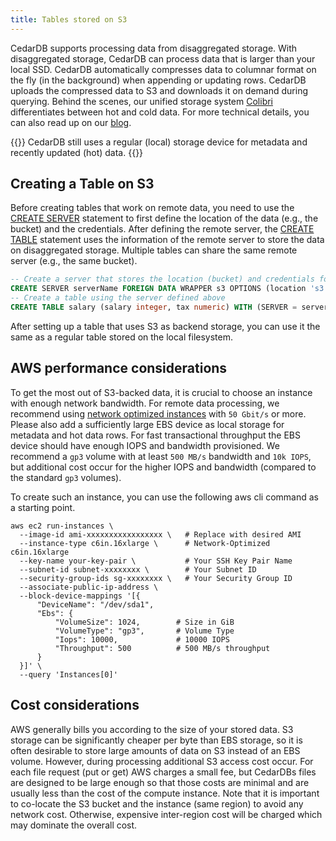 ```yaml
---
title: Tables stored on S3
---
```


CedarDB supports processing data from disaggregated storage.
With disaggregated storage, CedarDB can process data that is larger than your local SSD.
CedarDB automatically compresses data to columnar format on the fly (in the background) when appending or updating rows.
CedarDB uploads the compressed data to S3 and downloads it on demand during querying.
Behind the scenes, our unified storage system [Colibri](https://cedardb.com/blog/colibri/) differentiates between hot and cold data.
For more technical details, you can also read up on our [blog](https://cedardb.com/blog/colibri/).


{{<callout type="info">}}
CedarDB still uses a regular (local) storage device for metadata and recently updated (hot) data.
{{</callout>}}

## Creating a Table on S3

Before creating tables that work on remote data, you need to use the [CREATE SERVER](../../sqlreference/statements/createserver/) statement to first define the location of the data (e.g., the bucket) and the credentials.
After defining the remote server, the [CREATE TABLE](../../sqlreference/statements/createtable/) statement uses the information of the remote server to store the data on disaggregated storage.
Multiple tables can share the same remote server (e.g., the same bucket).

```sql
-- Create a server that stores the location (bucket) and credentials for accessing it
CREATE SERVER serverName FOREIGN DATA WRAPPER s3 OPTIONS (location 's3://bucketname:region', id '<key (AAA...)>', secret '<secret>');
-- Create a table using the server defined above
CREATE TABLE salary (salary integer, tax numeric) WITH (SERVER = serverName);
```

After setting up a table that uses S3 as backend storage, you can use it the same as a regular table stored on the local filesystem.

## AWS performance considerations

To get the most out of S3-backed data, it is crucial to choose an instance with enough network bandwidth.
For remote data processing, we recommend using [network optimized instances](../../../get_started/operate_in_cloud/#recommended-ec2-instance-types) with `50 Gbit/s` or more.
Please also add a sufficiently large EBS device as local storage for metadata and hot data rows.
For fast transactional throughput the EBS device should have enough IOPS and bandwidth provisioned.
We recommend a `gp3` volume with at least `500 MB/s` bandwidth and `10k IOPS`, but additional cost occur for the higher IOPS and bandwidth (compared to the standard `gp3` volumes).

To create such an instance, you can use the following aws cli command as a starting point.
```
aws ec2 run-instances \
  --image-id ami-xxxxxxxxxxxxxxxxx \   # Replace with desired AMI
  --instance-type c6in.16xlarge \      # Network-Optimized c6in.16xlarge
  --key-name your-key-pair \           # Your SSH Key Pair Name
  --subnet-id subnet-xxxxxxxx \        # Your Subnet ID
  --security-group-ids sg-xxxxxxxx \   # Your Security Group ID
  --associate-public-ip-address \
  --block-device-mappings '[{
      "DeviceName": "/dev/sda1",
      "Ebs": {
          "VolumeSize": 1024,        # Size in GiB
          "VolumeType": "gp3",       # Volume Type
          "Iops": 10000,             # 10000 IOPS
          "Throughput": 500          # 500 MB/s throughput
      }
  }]' \
  --query 'Instances[0]'
```

## Cost considerations

AWS generally bills you according to the size of your stored data.
S3 storage can be significantly cheaper per byte than EBS storage, so it is often desirable to store large amounts of data on S3 instead of an EBS volume.
However, during processing additional S3 access cost occur.
For each file request (put or get) AWS charges a small fee, but CedarDBs files are designed to be large enough so that those costs are minimal and are usually less than the cost of the compute instance.
Note that it is important to co-locate the S3 bucket and the instance (same region) to avoid any network cost.
Otherwise, expensive inter-region cost will be charged which may dominate the overall cost.
